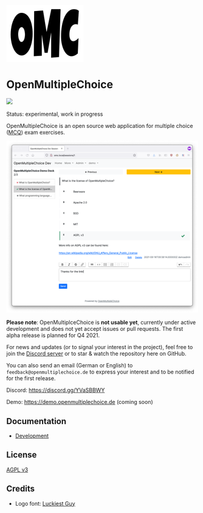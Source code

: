 ![OpenMultipleChoice logo](logo/omc.png)

# OpenMultipleChoice

![](https://github.com/openmultiplechoice/openmultiplechoice/workflows/CI/badge.svg)

Status: experimental, work in progress

OpenMultipleChoice is an open source web application for multiple choice
([MCQ](https://en.wikipedia.org/wiki/Multiple_choice)) exam exercises.

![](docs/images/omc-screenshot.png)

**Please note**: OpenMultiplceChoice is **not usable yet**, currently under active
development and does not yet accept issues or pull requests. The first alpha release
is planned for Q4 2021.

For news and updates (or to signal your interest in the project), feel free to
join the [Discord server](https://discord.gg/YVaSBBWY) or to star & watch the
repository here on GitHub.

You can also send an email (German or English) to `feedback@openmultiplechoice.de`
to express your interest and to be notified for the first release.

Discord: https://discord.gg/YVaSBBWY

Demo: https://demo.openmultiplechoice.de (coming soon)

## Documentation

* [Development](docs/development.md)

## License

[AGPL v3](https://www.gnu.org/licenses/agpl-3.0.en.html)

## Credits

* Logo font: [Luckiest Guy](https://fonts.google.com/specimen/Luckiest+Guy)
